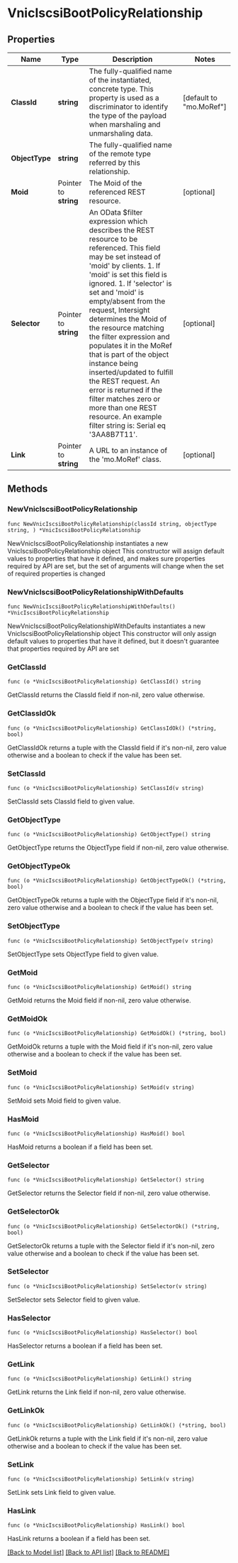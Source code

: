 # VnicIscsiBootPolicyRelationship

## Properties

Name | Type | Description | Notes
------------ | ------------- | ------------- | -------------
**ClassId** | **string** | The fully-qualified name of the instantiated, concrete type. This property is used as a discriminator to identify the type of the payload when marshaling and unmarshaling data. | [default to "mo.MoRef"]
**ObjectType** | **string** | The fully-qualified name of the remote type referred by this relationship. | 
**Moid** | Pointer to **string** | The Moid of the referenced REST resource. | [optional] 
**Selector** | Pointer to **string** | An OData $filter expression which describes the REST resource to be referenced. This field may be set instead of &#39;moid&#39; by clients. 1. If &#39;moid&#39; is set this field is ignored. 1. If &#39;selector&#39; is set and &#39;moid&#39; is empty/absent from the request, Intersight determines the Moid of the resource matching the filter expression and populates it in the MoRef that is part of the object instance being inserted/updated to fulfill the REST request. An error is returned if the filter matches zero or more than one REST resource. An example filter string is: Serial eq &#39;3AA8B7T11&#39;. | [optional] 
**Link** | Pointer to **string** | A URL to an instance of the &#39;mo.MoRef&#39; class. | [optional] 

## Methods

### NewVnicIscsiBootPolicyRelationship

`func NewVnicIscsiBootPolicyRelationship(classId string, objectType string, ) *VnicIscsiBootPolicyRelationship`

NewVnicIscsiBootPolicyRelationship instantiates a new VnicIscsiBootPolicyRelationship object
This constructor will assign default values to properties that have it defined,
and makes sure properties required by API are set, but the set of arguments
will change when the set of required properties is changed

### NewVnicIscsiBootPolicyRelationshipWithDefaults

`func NewVnicIscsiBootPolicyRelationshipWithDefaults() *VnicIscsiBootPolicyRelationship`

NewVnicIscsiBootPolicyRelationshipWithDefaults instantiates a new VnicIscsiBootPolicyRelationship object
This constructor will only assign default values to properties that have it defined,
but it doesn't guarantee that properties required by API are set

### GetClassId

`func (o *VnicIscsiBootPolicyRelationship) GetClassId() string`

GetClassId returns the ClassId field if non-nil, zero value otherwise.

### GetClassIdOk

`func (o *VnicIscsiBootPolicyRelationship) GetClassIdOk() (*string, bool)`

GetClassIdOk returns a tuple with the ClassId field if it's non-nil, zero value otherwise
and a boolean to check if the value has been set.

### SetClassId

`func (o *VnicIscsiBootPolicyRelationship) SetClassId(v string)`

SetClassId sets ClassId field to given value.


### GetObjectType

`func (o *VnicIscsiBootPolicyRelationship) GetObjectType() string`

GetObjectType returns the ObjectType field if non-nil, zero value otherwise.

### GetObjectTypeOk

`func (o *VnicIscsiBootPolicyRelationship) GetObjectTypeOk() (*string, bool)`

GetObjectTypeOk returns a tuple with the ObjectType field if it's non-nil, zero value otherwise
and a boolean to check if the value has been set.

### SetObjectType

`func (o *VnicIscsiBootPolicyRelationship) SetObjectType(v string)`

SetObjectType sets ObjectType field to given value.


### GetMoid

`func (o *VnicIscsiBootPolicyRelationship) GetMoid() string`

GetMoid returns the Moid field if non-nil, zero value otherwise.

### GetMoidOk

`func (o *VnicIscsiBootPolicyRelationship) GetMoidOk() (*string, bool)`

GetMoidOk returns a tuple with the Moid field if it's non-nil, zero value otherwise
and a boolean to check if the value has been set.

### SetMoid

`func (o *VnicIscsiBootPolicyRelationship) SetMoid(v string)`

SetMoid sets Moid field to given value.

### HasMoid

`func (o *VnicIscsiBootPolicyRelationship) HasMoid() bool`

HasMoid returns a boolean if a field has been set.

### GetSelector

`func (o *VnicIscsiBootPolicyRelationship) GetSelector() string`

GetSelector returns the Selector field if non-nil, zero value otherwise.

### GetSelectorOk

`func (o *VnicIscsiBootPolicyRelationship) GetSelectorOk() (*string, bool)`

GetSelectorOk returns a tuple with the Selector field if it's non-nil, zero value otherwise
and a boolean to check if the value has been set.

### SetSelector

`func (o *VnicIscsiBootPolicyRelationship) SetSelector(v string)`

SetSelector sets Selector field to given value.

### HasSelector

`func (o *VnicIscsiBootPolicyRelationship) HasSelector() bool`

HasSelector returns a boolean if a field has been set.

### GetLink

`func (o *VnicIscsiBootPolicyRelationship) GetLink() string`

GetLink returns the Link field if non-nil, zero value otherwise.

### GetLinkOk

`func (o *VnicIscsiBootPolicyRelationship) GetLinkOk() (*string, bool)`

GetLinkOk returns a tuple with the Link field if it's non-nil, zero value otherwise
and a boolean to check if the value has been set.

### SetLink

`func (o *VnicIscsiBootPolicyRelationship) SetLink(v string)`

SetLink sets Link field to given value.

### HasLink

`func (o *VnicIscsiBootPolicyRelationship) HasLink() bool`

HasLink returns a boolean if a field has been set.


[[Back to Model list]](../README.md#documentation-for-models) [[Back to API list]](../README.md#documentation-for-api-endpoints) [[Back to README]](../README.md)


